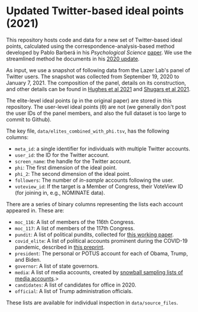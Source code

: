 # Updated Twitter-based ideal points (2021)

This repository hosts code and data for a new set of Twitter-based ideal points,
calculated using the correspondence-analysis-based method developed by Pablo
Barberá in his *Psychological Science*
[paper](https://journals.sagepub.com/doi/10.1177/0956797615594620). We use the
streamlined method he documents in his [2020
update](https://github.com/pablobarbera/twitter_ideology/tree/master/2020-update). 

As input, we use a snapshot of following data from the Lazer Lab's panel of
Twitter users. The snapshot was collected from September 19, 2020 to January
7, 2021. The composition of the panel, details on its construction, and other
details can be found in [Hughes et al
2021](https://sdmccabe.github.io/files/hughes_constructing_2020.pdf) and
[Shugars et al 2021](https://journalqd.org/article/view/2570).

The elite-level ideal points (φ in the original paper) are stored in this
repository. The user-level ideal points (θ) are not (we generally don't post the
user IDs of the panel members, and also the full dataset is too large to commit
to Github).

The key file, `data/elites_combined_with_phi.tsv`, has the following columns:
* `meta_id`: a single identifier for individuals with multiple Twitter accounts.
* `user_id`: the ID for the Twitter account.
* `screen_name`: the handle for the Twitter account.
* `phi`: The first dimension of the ideal point.
* `phi_2`: The second dimension of the ideal point.
* `followers`: The number of _in-sample_ accounts following the user.
* `voteview_id`: If the target is a Member of Congress, their VoteView ID (for joining in, e.g., NOMINATE data).

There are a series of binary columns representing the lists each account appeared in. These are:

* `moc_116`: A list of members of the 116th Congress.
* `moc_117`: A list of members of the 117th Congress.
* `pundit`: A list of political pundits, collected for [this working paper](https://www.dropbox.com/s/xv3m14dcfy3pyde/green_masket_MPSA.pdf?dl=0).
* `covid_elite`: A list of political accounts prominent during the COVID-19 pandemic, described in [this preprint](https://arxiv.org/abs/2009.07255).
* `president`: The personal or POTUS account for each of Obama, Trump, and Biden.
* `governor`: A list of state governors.
* `media`: A list of media accounts, created by [snowball sampling lists of media accounts](https://github.com/sdmccabe/new-tweetscores/src/06-snowball_news_orgs.R).>
* `candidates`: A list of candidates for office in 2020.
* `official`: A list of Trump administration officials.

These lists are available for individual inspection in `data/source_files`.
